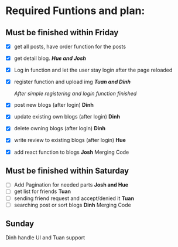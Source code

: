 # Required Funtions and plan:

## Must be finished within Friday

- [x] get all posts, have order function for the posts
- [x] get detail blog.
      **_Hue and Josh_**
- [x] Log in function and let the user stay login after the page reloaded
- [x] register function and upload img
      **_Tuan and Dinh_**

  _After simple registering and login function finished_

- [x] post new blogs (after login) **Dinh**
- [x] update existing own blogs (after login) **Dinh**
- [x] delete owning blogs (after login) **Dinh**
- [x] write review to existing blogs (after login) **Hue**
- [x] add react function to blogs **Josh**
      Merging Code

## Must be finished within Saturday

- [ ] Add Pagination for needed parts **Josh and Hue**
- [ ] get list for friends **Tuan**
- [ ] sending friend request and accept/denied it **Tuan**
- [ ] searching post or sort blogs **Dinh**
      Merging Code

## Sunday

Dinh handle UI and Tuan support
